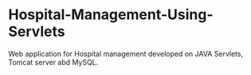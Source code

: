 # Hospital-Management-Using-Servlets
Web application for Hospital management developed on JAVA Servlets, Tomcat server abd MySQL.
